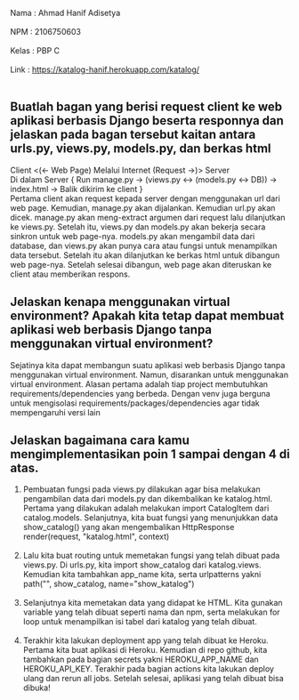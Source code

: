 Nama    : Ahmad Hanif Adisetya<br><br>
NPM     : 2106750603<br><br>
Kelas   : PBP C<br><br>
Link    : https://katalog-hanif.herokuapp.com/katalog/<br><br>

## Buatlah bagan yang berisi request client ke web aplikasi berbasis Django beserta responnya dan jelaskan pada bagan tersebut kaitan antara urls.py, views.py, models.py, dan berkas html
Client <(<- Web Page)   Melalui Internet    (Request ->)> Server<br>
Di dalam Server {
    Run manage.py -> (views.py <-> (models.py <-> DB)) -> index.html -> Balik dikirim ke client
}<br>
Pertama client akan request kepada server dengan menggunakan url dari web page. Kemudian, manage.py akan dijalankan. Kemudian url.py akan dicek. manage.py akan meng-extract argumen dari request lalu dilanjutkan ke views.py. Setelah itu, views.py dan models.py akan bekerja secara sinkron untuk web page-nya. models.py akan mengambil data dari database, dan views.py akan punya cara atau fungsi untuk menampilkan data tersebut. Setelah itu akan dilanjutkan ke berkas html untuk dibangun web page-nya. Setelah selesai dibangun, web page akan diteruskan ke client atau memberikan respons.  

## Jelaskan kenapa menggunakan virtual environment? Apakah kita tetap dapat membuat aplikasi web berbasis Django tanpa menggunakan virtual environment?
Sejatinya kita dapat membangun suatu aplikasi web berbasis Django tanpa menggunakan virtual environment. Namun, disarankan untuk menggunakan virtual environment. Alasan pertama adalah tiap project membutuhkan requirements/dependencies yang berbeda. Dengan venv juga berguna untuk mengisolasi requirements/packages/dependencies agar tidak mempengaruhi versi lain

## Jelaskan bagaimana cara kamu mengimplementasikan poin 1 sampai dengan 4 di atas.
1) Pembuatan fungsi pada views.py dilakukan agar bisa melakukan pengambilan data dari models.py dan dikembalikan ke katalog.html. Pertama yang dilakukan adalah melakukan import CatalogItem dari catalog.models. Selanjutnya, kita buat fungsi yang menunjukkan data show_catalog() yang akan mengembalikan HttpResponse render(request, "katalog.html", context)<br><br>
2) Lalu kita buat routing untuk memetakan fungsi yang telah dibuat pada views.py. Di urls.py, kita import show_catalog dari katalog.views. Kemudian kita tambahkan app_name kita, serta urlpatterns yakni path("", show_catalog, name="show_katalog")<br><br>
3) Selanjutnya kita memetakan data yang didapat ke HTML. Kita gunakan variable yang telah dibuat seperti nama dan npm, serta melakukan for loop untuk menampilkan isi tabel dari katalog yang telah dibuat.<br><br>
4) Terakhir kita lakukan deployment app yang telah dibuat ke Heroku. Pertama kita buat aplikasi di Heroku. Kemudian di repo github, kita tambahkan pada bagian secrets yakni HEROKU_APP_NAME dan HEROKU_API_KEY. Terakhir pada bagian actions kita lakukan deploy ulang dan rerun all jobs. Setelah selesai, aplikasi yang telah dibuat bisa dibuka!